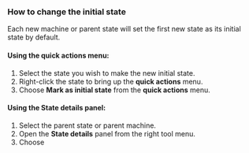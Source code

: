 ### How to change the initial state

Each new machine or parent state will set the first new state as its initial state by default.

#### Using the **quick actions** menu:
1. Select the state you wish to make the new initial state.
2. Right-click the state to bring up the **quick actions** menu.
3. Choose **Mark as initial state** from the **quick actions** menu.

#### Using the **State details** panel:
1. Select the parent state or parent machine.
2. Open the **State details** panel from the right tool menu.
3. Choose